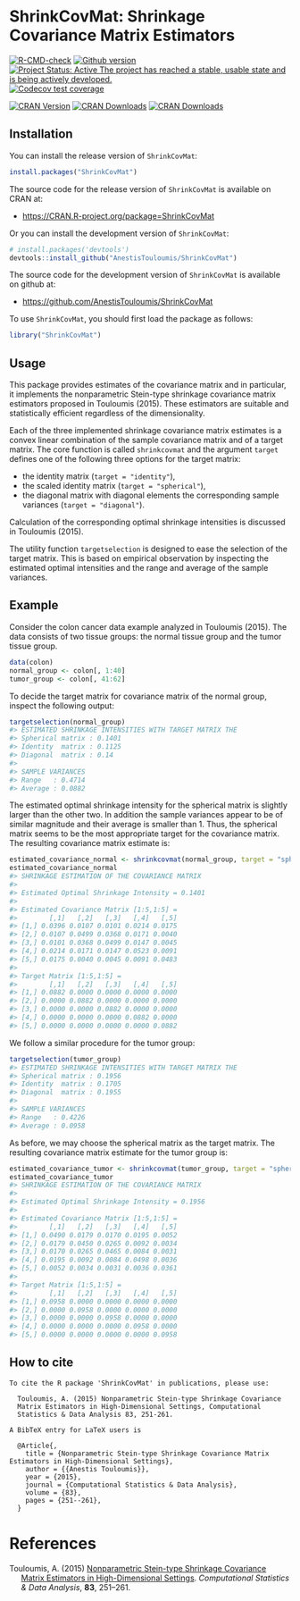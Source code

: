 
<!-- README.md is generated from README.Rmd. Please edit that file -->

# ShrinkCovMat: Shrinkage Covariance Matrix Estimators

[![R-CMD-check](https://github.com/AnestisTouloumis/ShrinkCovMat/actions/workflows/R-CMD-check.yaml/badge.svg)](https://github.com/AnestisTouloumis/ShrinkCovMat/actions/workflows/R-CMD-check.yaml)
[![Github
version](https://img.shields.io/badge/GitHub%20-1.4.6-green.svg)](%22commits/master%22)
[![Project Status: Active The project has reached a stable, usable state
and is being actively
developed.](http://www.repostatus.org/badges/latest/active.svg)](http://www.repostatus.org/#active)
[![Codecov test
coverage](https://codecov.io/gh/AnestisTouloumis/ShrinkCovMat/branch/master/graph/badge.svg?token=qBztxEiCLU)](https://codecov.io/gh/AnestisTouloumis/ShrinkCovMat)

[![CRAN
Version](https://www.r-pkg.org/badges/version/ShrinkCovMat?color=blue)](https://CRAN.R-project.org/package=ShrinkCovMat)
[![CRAN
Downloads](https://cranlogs.r-pkg.org/badges/grand-total/ShrinkCovMat?color=blue)](https://cranlogs.r-pkg.org/badges/grand-total/ShrinkCovMat)
[![CRAN
Downloads](https://cranlogs.r-pkg.org/badges/ShrinkCovMat)](https://CRAN.R-project.org/package=ShrinkCovMat)

## Installation

You can install the release version of `ShrinkCovMat`:

``` r
install.packages("ShrinkCovMat")
```

The source code for the release version of `ShrinkCovMat` is available
on CRAN at:

- <https://CRAN.R-project.org/package=ShrinkCovMat>

Or you can install the development version of `ShrinkCovMat`:

``` r
# install.packages('devtools')
devtools::install_github("AnestisTouloumis/ShrinkCovMat")
```

The source code for the development version of `ShrinkCovMat` is
available on github at:

- <https://github.com/AnestisTouloumis/ShrinkCovMat>

To use `ShrinkCovMat`, you should first load the package as follows:

``` r
library("ShrinkCovMat")
```

## Usage

This package provides estimates of the covariance matrix and in
particular, it implements the nonparametric Stein-type shrinkage
covariance matrix estimators proposed in Touloumis (2015). These
estimators are suitable and statistically efficient regardless of the
dimensionality.

Each of the three implemented shrinkage covariance matrix estimates is a
convex linear combination of the sample covariance matrix and of a
target matrix. The core function is called `shrinkcovmat` and the
argument `target` defines one of the following three options for the
target matrix:

- the identity matrix (`target = "identity"`),
- the scaled identity matrix (`target = "spherical"`),
- the diagonal matrix with diagonal elements the corresponding sample
  variances (`target = "diagonal"`).

Calculation of the corresponding optimal shrinkage intensities is
discussed in Touloumis (2015).

The utility function `targetselection` is designed to ease the selection
of the target matrix. This is based on empirical observation by
inspecting the estimated optimal intensities and the range and average
of the sample variances.

## Example

Consider the colon cancer data example analyzed in Touloumis (2015). The
data consists of two tissue groups: the normal tissue group and the
tumor tissue group.

``` r
data(colon)
normal_group <- colon[, 1:40]
tumor_group <- colon[, 41:62]
```

To decide the target matrix for covariance matrix of the normal group,
inspect the following output:

``` r
targetselection(normal_group)
#> ESTIMATED SHRINKAGE INTENSITIES WITH TARGET MATRIX THE 
#> Spherical matrix : 0.1401 
#> Identity  matrix : 0.1125 
#> Diagonal  matrix : 0.14 
#> 
#> SAMPLE VARIANCES 
#> Range   : 0.4714 
#> Average : 0.0882
```

The estimated optimal shrinkage intensity for the spherical matrix is
slightly larger than the other two. In addition the sample variances
appear to be of similar magnitude and their average is smaller than 1.
Thus, the spherical matrix seems to be the most appropriate target for
the covariance matrix. The resulting covariance matrix estimate is:

``` r
estimated_covariance_normal <- shrinkcovmat(normal_group, target = "spherical")
estimated_covariance_normal
#> SHRINKAGE ESTIMATION OF THE COVARIANCE MATRIX 
#> 
#> Estimated Optimal Shrinkage Intensity = 0.1401 
#> 
#> Estimated Covariance Matrix [1:5,1:5] =
#>        [,1]   [,2]   [,3]   [,4]   [,5]
#> [1,] 0.0396 0.0107 0.0101 0.0214 0.0175
#> [2,] 0.0107 0.0499 0.0368 0.0171 0.0040
#> [3,] 0.0101 0.0368 0.0499 0.0147 0.0045
#> [4,] 0.0214 0.0171 0.0147 0.0523 0.0091
#> [5,] 0.0175 0.0040 0.0045 0.0091 0.0483
#> 
#> Target Matrix [1:5,1:5] =
#>        [,1]   [,2]   [,3]   [,4]   [,5]
#> [1,] 0.0882 0.0000 0.0000 0.0000 0.0000
#> [2,] 0.0000 0.0882 0.0000 0.0000 0.0000
#> [3,] 0.0000 0.0000 0.0882 0.0000 0.0000
#> [4,] 0.0000 0.0000 0.0000 0.0882 0.0000
#> [5,] 0.0000 0.0000 0.0000 0.0000 0.0882
```

We follow a similar procedure for the tumor group:

``` r
targetselection(tumor_group)
#> ESTIMATED SHRINKAGE INTENSITIES WITH TARGET MATRIX THE 
#> Spherical matrix : 0.1956 
#> Identity  matrix : 0.1705 
#> Diagonal  matrix : 0.1955 
#> 
#> SAMPLE VARIANCES 
#> Range   : 0.4226 
#> Average : 0.0958
```

As before, we may choose the spherical matrix as the target matrix. The
resulting covariance matrix estimate for the tumor group is:

``` r
estimated_covariance_tumor <- shrinkcovmat(tumor_group, target = "spherical")
estimated_covariance_tumor
#> SHRINKAGE ESTIMATION OF THE COVARIANCE MATRIX 
#> 
#> Estimated Optimal Shrinkage Intensity = 0.1956 
#> 
#> Estimated Covariance Matrix [1:5,1:5] =
#>        [,1]   [,2]   [,3]   [,4]   [,5]
#> [1,] 0.0490 0.0179 0.0170 0.0195 0.0052
#> [2,] 0.0179 0.0450 0.0265 0.0092 0.0034
#> [3,] 0.0170 0.0265 0.0465 0.0084 0.0031
#> [4,] 0.0195 0.0092 0.0084 0.0498 0.0036
#> [5,] 0.0052 0.0034 0.0031 0.0036 0.0361
#> 
#> Target Matrix [1:5,1:5] =
#>        [,1]   [,2]   [,3]   [,4]   [,5]
#> [1,] 0.0958 0.0000 0.0000 0.0000 0.0000
#> [2,] 0.0000 0.0958 0.0000 0.0000 0.0000
#> [3,] 0.0000 0.0000 0.0958 0.0000 0.0000
#> [4,] 0.0000 0.0000 0.0000 0.0958 0.0000
#> [5,] 0.0000 0.0000 0.0000 0.0000 0.0958
```

## How to cite


    To cite the R package 'ShrinkCovMat' in publications, please use:

      Touloumis, A. (2015) Nonparametric Stein-type Shrinkage Covariance
      Matrix Estimators in High-Dimensional Settings, Computational
      Statistics & Data Analysis 83, 251-261.

    A BibTeX entry for LaTeX users is

      @Article{,
        title = {Nonparametric Stein-type Shrinkage Covariance Matrix Estimators in High-Dimensional Settings},
        author = {{Anestis Touloumis}},
        year = {2015},
        journal = {Computational Statistics & Data Analysis},
        volume = {83},
        pages = {251--261},
      }

# References

<div id="refs" class="references csl-bib-body hanging-indent">

<div id="ref-Touloumis2015" class="csl-entry">

Touloumis, A. (2015) [Nonparametric Stein-type Shrinkage Covariance
Matrix Estimators in High-Dimensional
Settings](https://doi.org/10.1016/j.csda.2014.10.018). *Computational
Statistics & Data Analysis*, **83**, 251–261.

</div>

</div>
